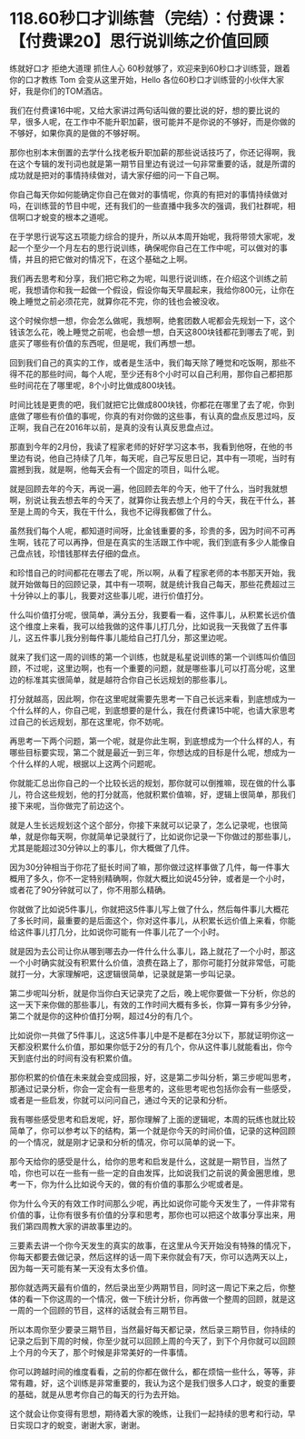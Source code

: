# 118.60秒口才训练营（完结）：付费课：【付费课20】思行说训练之价值回顾

练就好口才 拒绝大道理 抓住人心 60秒就够了，欢迎来到60秒口才训练营，跟着你的口才教练 Tom 会变从这里开始，Hello 各位60秒口才训练营的小伙伴大家好，我是你们的TOM酒店。

我们在付费课16中呢，又给大家讲过两句话叫做的要比说的好，想的要比说的早，很多人呢，在工作中不能升职加薪，很可能并不是你说的不够好，而是你做的不够好，如果你真的是做的不够好啊。

那你也别本末倒置的去学什么找老板升职加薪的那些说话技巧了，你还记得啊，我在这个专辑的发刊词也就是第一期节目里边有说过一句非常重要的话，就是所谓的成功就是把对的事情持续做对，请大家仔细的问一下自己啊。

你自己每天你如何能确定你自己在做对的事情呢，你真的有把对的事情持续做对吗，在训练营的节目中呢，还有我们的一些直播中我多次的强调，我们社群呢，相信啊口才蛻变的根本之道呢。

在于学思行说写这五项能力综合的提升，所以从本周开始呢，我将带领大家呢，发起一个至少一个月左右的思行说训练，确保呢你自己在工作中呢，可以做对的事情，并且的把它做对的情况下，在这个基础之上啊。

我们再去思考和分享，我们把它称之为呢，叫思行说训练，在介绍这个训练之前呢，我想请你和我一起做一个假设，假设你每天早晨起来，我给你800元，让你在晚上睡觉之前必须花完，就算你花不完，你的钱也会被没收。

这个时候你想一想，你会怎么做呢，我想啊，绝套团数人呢都会先规划一下，这个钱该怎么花，晚上睡觉之前呢，也会想一想，白天这800块钱都花到哪去了呢，到底买了哪些有价值的东西呢，但是呢，我们再想一想。

回到我们自己的真实的工作，或者是生活中，我们每天除了睡觉和吃饭啊，那些不得不花的那些时间，每个人呢，至少还有8个小时可以自己利用，那你自己都把那些时间花在了哪里呢，8个小时比做成800块钱。

时间比钱是更贵的吧，我们就把它比做成800块钱，你都花在哪里了去了呢，你到底做了哪些有价值的事呢，你真的有对你做的这些事，有认真的盘点反思过吗，反正啊，我自己在2016年以前，是真的没有认真反思盘点过。

那直到今年的2月份，我读了程家老师的好好学习这本书，我看到他呀，在他的书里边有说，他自己持续了几年，每天呢，自己写反思日记，其中有一项呢，当时有震撼到我，就是啊，他每天会有一个固定的项目，叫什么呢。

就是回顾去年的今天，再说一遍，他回顾去年的今天，他干了什么，当时我就想啊，别说让我去想去年的今天了，就算你让我去想上个月的今天，我在干什么，甚至是上周的今天，我在干什么，我也不记得我都做了什么。

虽然我们每个人呢，都知道时间呀，比金钱重要的多，珍贵的多，因为时间不可再生啊，钱花了可以再挣，但是在真实的生活跟工作中呢，我们到底有多少人能像自己盘点钱，珍惜钱那样去仔细的盘点。

和珍惜自己的时间都花在哪去了呢，所以啊，从看了程家老师的本书那天开始，我就开始做每日的回顾记录，其中有一项啊，就是统计我自己每天，那些花费超过三十分钟以上的事儿，我要对这些事儿呢，进行价值打分。

什么叫价值打分呢，很简单，满分五分，我要看一看，这件事儿，从积累长远价值这个维度上来看，我可以给我做的这件事儿打几分，比如说我一天我做了五件事儿，这五件事儿我分别每件事儿能给自己打几分，那这里边呢。

就来了我们这一周的训练的第一个训练，也就是私星说训练的第一个训练叫价值回顾，不过呢，这里边啊，也有一个重要的问题，就是哪些事儿可以打高分呢，这里边的标准其实很简单，就是越符合你自己长远规划的那些事儿。

打分就越高，因此啊，你在这里呢就需要先思考一下自己长远来看，到底想成为一个什么样的人，你自己呢，到底想要的是什么，我在付费课15中呢，也请大家思考过自己的长远规划，那在这里呢，你不妨呢。

再思考一下两个问题，第一个呢，就是你此生啊，到底想成为一个什么样的人，有哪些目标要实现，第二个就是最近一到三年，你想达成的目标是什么呢，想成为一个什么样的人呢，根据以上这两个问题呢。

你就能汇总出你自己的一个比较长远的规划，那你就可以倒推嘛，现在做的什么事儿，符合这些规划，他的打分就高，他就积累价值嘛，好，逻辑上很简单，那我们接下来呢，当你做完了前边这个。

就是人生长远规划这个这个部分，你接下来就可以记录了，怎么记录呢，也很简单，就是你每天啊，你就简单记录就行了，比如说你记录一下你做过的那些事儿，尤其是能超过30分钟以上的事儿，你大概做了几件。

因为30分钟相当于你花了挺长时间了嘛，那你做过这样事做了几件，每一件事大概用了多久，你不一定特别精确啊，你就大概比如说45分钟，或者是一个小时，或者花了90分钟就可以了，你不用那么精确。

你就做了比如说5件事儿，你就把这5件事儿写上做了什么，然后每件事儿大概花了多长时间，最重要的是后面这个，你对这件事儿，从积累长远价值上来看，你能给这件事儿打几分，比如说你可能有一件事儿花了一个小时。

就是因为去公司让你从哪到哪去办一件什么什么事儿，路上就花了一个小时，那这一个小时确实就没有积累什么价值，浪费在路上了，那你可能打分就非常低，可能就打一分，大家理解吧，这逻辑很简单，记录就是第一步叫记录。

第二步呢叫分析，就是你当你白天记录完了之后，晚上呢你要做一下分析，你总的这一天下来你做的那些事儿，有效的工作时间大概有多长，你算一算有多少分钟，第二个就是你的这种价值打分啊，超过4分的有几个。

比如说你一共做了5件事儿，这这5件事儿中是不是都在3分以下，那就证明你这一天都没积累什么价值，那如果你低于2分的有几个，你从这件事儿就能看出，你今天到底付出的时间有没有积累价值。

那你积累的价值在未来就会变成回报，好，这是第二步叫分析，第三步呢叫思考，那通过记录分析，你会一定会有一些思考的，这些思考呢也包括你会有一些感受，或者是一些启发，你就可以问问自己，通过今天的记录和分析。

我有哪些感受思考和启发呢，好，那你理解了上面的逻辑呢，本周的玩练也就比较简单了，你可以参考以下的结构，第一个就是你今天的时间价值，记录的这种回顾的一个情况，就是刚才记录和分析的情况，你可以简单的说一下。

那今天给你的感受是什么，给你的思考和启发是什么，这就是一期节目，当然了哈，你也可以在一些有一些一定的自由发挥，比如说我们之前说的黄金圈思维，思考一下，你为什么比如说今天的，做的有价值的事那么少呢或者是。

你为什么今天的有效工作时间那么少呢，再比如说你可能今天发生了，一件非常有价值的事，让你有很多有价值的分享和思考，那你也可以把这个故事分享出来，用我们第四周教大家的讲故事里边的。

三要素去讲一个你今天发生的真实的故事，在这里从今天开始没有特殊的情况下，你每天都要去做记录，然后这样的话一周下来你就会有7天，你可以选两天以上，因为每一天可能有某一天没有太多价值。

那你就选两天最有价值的，然后录出至少两期节目，同时这一周记下来之后，你整体的看一下你这周的一个情况，做一下统计分析，你再做一个整周的回顾，就是这一周的一个回顾的节目，这样的话就会有三期节目。

所以本周你至少要录三期节目，当然最好每天都记录，然后录三期节目，你持续的记录之后到下周的时候，你至少就可以回顾上周的今天了，到下个月你就可以回顾上个月的今天了，那个时候是非常美好的一件事情。

你可以跨越时间的维度看看，之前的你都在做什么，都在烦恼一些什么，等等，非常有趣，好，这个训练是非常重要的，我认为这个是我们很多人口才，蛻变的重要的基础，就是从思考你自己的每天的行为去开始。

这个就会让你变得有思想，期待着大家的晚练，让我们一起持续的思考和行动，早日实现口才的蛻变，谢谢大家，谢谢。